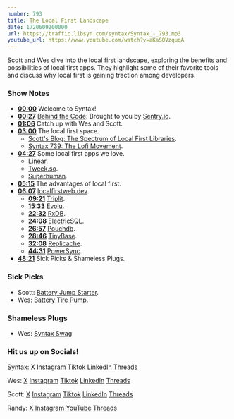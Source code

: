 ```yaml
---
number: 793
title: The Local First Landscape
date: 1720609200000
url: https://traffic.libsyn.com/syntax/Syntax_-_793.mp3
youtube_url: https://www.youtube.com/watch?v=aKaSOVzquqA
---
```


Scott and Wes dive into the local first landscape, exploring the benefits and possibilities of local first apps. They highlight some of their favorite tools and discuss why local first is gaining traction among developers.

### Show Notes

* **[00:00](#t=00:00)** Welcome to Syntax!
* **[00:27](#t=00:27)** [Behind the Code](https://sentry.io/resources/behind-the-code-a-discussion-with-backend-experts/): Brought to you by [Sentry.io](https://sentry.io/syntax).
* **[01:06](#t=01:06)** Catch up with Wes and Scott.
* **[03:00](#t=03:00)** The local first space.
    * [Scott's Blog: The Spectrum of Local First Libraries](https://tolin.ski/posts/local-first-options).
    * [Syntax 739: The Lofi Movement](https://syntax.fm/show/739/the-lofi-movement-building-local-first-apps).
* **[04:27](#t=04:27)** Some local first apps we love.
    * [Linear](https://linear.app/).
    * [Tweek.so](https://tweek.so/).
    * [Superhuman](https://blog.superhuman.com/).
* **[05:15](#t=05:15)** The advantages of local first.
* **[06:07](#t=06:07)** [localfirstweb.dev](https://localfirstweb.dev/).
    * **[09:21](#t=09:21)** [Triplit](https://www.triplit.dev/).
    * **[15:33](#t=15:33)** [Evolu](https://www.evolu.dev/).
    * **[22:32](#t=22:32)** [RxDB](https://rxdb.info/).
    * **[24:08](#t=24:08)** [ElectricSQL](https://electric-sql.com/).
    * **[26:57](#t=26:57)** [Pouchdb](https://pouchdb.com/).
    * **[28:46](#t=28:46)** [TinyBase](https://tinybase.org/).
    * **[32:08](#t=32:08)** [Replicache](https://replicache.dev/).
    * **[44:31](#t=44:31)** [PowerSync](https://www.powersync.com/).
* **[48:21](#t=48:21)** Sick Picks & Shameless Plugs.

### Sick Picks

- Scott: [Battery Jump Starter](https://amzn.to/4crtJea).
- Wes: [Battery Tire Pump](https://amzn.to/3XMWpKk).

### Shameless Plugs

- Wes: [Syntax Swag](https://sentry.shop/)

### Hit us up on Socials!

Syntax: [X](https://twitter.com/syntaxfm) [Instagram](https://www.instagram.com/syntax_fm/) [Tiktok](https://www.tiktok.com/@syntaxfm) [LinkedIn](https://www.linkedin.com/company/96077407/admin/feed/posts/) [Threads](https://www.threads.net/@syntax_fm)

Wes: [X](https://twitter.com/wesbos) [Instagram](https://www.instagram.com/wesbos/) [Tiktok](https://www.tiktok.com/@wesbos) [LinkedIn](https://www.linkedin.com/in/wesbos/) [Threads](https://www.threads.net/@wesbos)

Scott: [X](https://twitter.com/stolinski) [Instagram](https://www.instagram.com/stolinski/) [Tiktok](https://www.tiktok.com/@stolinski) [LinkedIn](https://www.linkedin.com/in/stolinski/) [Threads](https://www.threads.net/@stolinski)

Randy: [X](https://twitter.com/randyrektor) [Instagram](https://www.instagram.com/randyrektor/) [YouTube](https://www.youtube.com/@randyrektor) [Threads](https://www.threads.net/@randyrektor)
